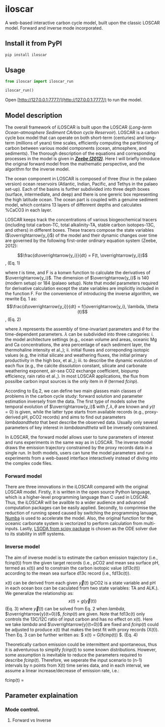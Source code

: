 # iloscar
 A web-based interactive carbon cycle model, built upon the classic LOSCAR model. Forward and inverse mode incorporated.

## Install it from PyPI

```bash
pip install iloscar
```

## Usage

```py
from iloscar import iloscar_run

iloscar_run()

```
Open [http://127.0.0.1:7777/](http://127.0.0.1:7777/) to run the model. 

## Model description
The overall framework of iLOSCAR is built upon the LOSCAR (*Long-term Ocean-atmosphere Sediment CArbon cycle Reservoir*). LOSCAR is a carbon cycle box model that can operate on both short-term (centuries) and long-term (millions of years) time scales, efficiently computing the partitioning of carbon between various model components (ocean, atmosphere, and sediments). The thorough description of the equations and corresponding processes in the model is given in [***Zeebe (2012)***](https://gmd.copernicus.org/articles/5/149/2012/). Here I will briefly introduce the original forward model from the mathematic perspective, and the algorithm for the inverse model.

The ocean component in LOSCAR is composed of three (four in the palaeo version) ocean reservoirs (Atlantic, Indian, Pacific, and Tethys in the palaeo set-up). Each of the basins is further subdivided into three depth boxes (surface, intermediate, and deep) and there is one gereric box representing the high latitude ocean. The ocean part is coupled with a genuine sediment model, which contains 13 layers of diffenrent depths and calculates %CaCO3 in each layer.

LOSCAR keeps track the concentrations of various biogeochemical tracers (including total carbon-TC, total alkalinity-TA, stable carbon isotopes-13C, and others) in different boxes. These tracers compose the state variables ($\overrightarrow{y_i}$) of the model and their dynamic changes over time are governed by the following first-order ordinary equation system (Zeebe, 2012):

$$\frac{d\overrightarrow{y_i}}{dt} = F(t, \overrightarrow{y_i})$$,   (Eq. 1)

where $t$ is time, and F is a konwn function to calculate the derivatives of $\overrightarrow{y_i}$. The dimension of $\overrightarrow{y_i}$ is 140 (modern setup) or 184 (palaeo setup). Note that model parameters required for derivative calculation except the state variables are implicitly included in the function F. For the convenience of introducing the inverse algorithm, we rewrite Eq. 1 as:
$$\frac{d\overrightarrow{y_i}}{dt} = f(\overrightarrow{y_i}, \lambda, \theta (t)$$, (Eq. 2)

where $\lambda$ represents the assembly of time-invariant parameters and $\theta$ for the time-dependent parameters. $\lambda$ can be subdivided into three categories: i. the model architecture settings (e.g., ocean volume and areas, oceanic Mg and Ca concentrations, the area percentage of each sediment layer, the thermohaline intensity et al.,); ii. initial fluxes and correponding isotopic values (e.g, the initial silicate and weathering fluxes, the initial primary productivity in the high box, et al.,); iii. to describe the dynamic evolution of each flux (e.g., the calcite dissolution constant, silicate and carbonate weathering exponent, air-sea CO2 exchange coefficient, biopump efficiency, rain ratio et al.,). In most LOSCAR applications, the flux from possilbe carbon input sources is the only item in $\theta$ (termed $fcinp$).

According to Eq.2, we can define two main glasses main classes of problems in the carbon cycle study: forward solution and parameter estimation inversely from  the data. The first type of models solve the temporal evolution of $\overrightarrow{y_i}$ with $f, \lambda, \theta$ are known and $y(t=0)$ is given, while the latter type starts from available records (e.g., proxy-derived pH, pCO2 records) and aims to find out parameters $lambda and theta$ that best describe the observed data. Usually only several parameters of key interest in $lambda and theta$ will be inversely constrained. 

In iLOSCAR, the forward model allows user to tune parameters of interest and runs experiments in the same way as in LOSCAR. The inverse model draws the emission trajectory constrained by the proxy records data in a single run. In both models, users can tune the model parameters and run experiments from a web-based interface interactively instead of diving into the complex code files. 

### Forward model
There are three innovations in the iLOSCAR compared with the original LOSCAR model. Firstly, it is written in the open source Python language, which is a higher-level programming language than C used in LOSCAR. Thus, the iLOSCAR will be availble to a wider audience and advanced computation packages can be easily applied. Secondly, to comprimise the reduction of running speed caused by switching the programming lanuage, [Numba](https://numba.pydata.org/) is used to accelerate the model. Also, the original function for the oceanic carbonate system is vectorized to perform calculation from multi-inputs. Lastly, [LSODA from scipy package](https://docs.scipy.org/doc/scipy/reference/generated/scipy.integrate.solve_ivp.html#scipy.integrate.solve_ivp) is chosen as the ODE solver due to its stability in stiff systems. 

### Inverse model
The aim of inverse model is to estimate the carbon emission trajectory (i.e., fcinp(t)) from the given target records (i.e., pCO2 and mean sea surface pH, termed as x(t)) and to constrain the carbon isotopic value (d13c(t)) according to the mean sea surface d13c record (i.e., fd13c(t)). 

x(t) can be derived from each given $\overrightarrow{y}(t)$ (pCO2 is a state variable and pH in each ocean box can be caculated from two state variables: TA and ALK.). We generalize the relationship as:
$$ x(t) = g(\overrightarrow{y}(t)) $$ (Eq. 3)
where $\overrightarrow{y}(t)$ can be solved from Eq. 2 when $lambda$, $\overrightarrow{y}(t=0)}$, $fcinp(t)$ are given. Note that fd13c(t) only controls the 13C/12C ratio of input carbon and has no effect on x(t). Here we take $lambda$ and $\overrightarrow{y}(t=0)}$ are fixed and $fcinp(t)$ could be adjusted to produce x(t) that makes the best fit with proxy records (X(t)). Then   Eq. 3 can be further written as:
$ x(t) = G(fcinp(t)) $.  (Eq. 4)

Theoretically carbon emission could be intermittent and spontaneous, thus it is adventurous to simplify $fcinp(t)$ to some known distributions. However, some assumption is inevitable to reduce the parameters required to describe $fcinp(t)$. Therefore, we seperate the input scenario to (n-1) intervals by n points from X(t) time series data, and in each interval, we assume a linear increase/decrease of emission rate, i.e.:

fcinp(t) = 






## Parameter explaination
### Mode control.  
 1. Forward vs Inverse
 
